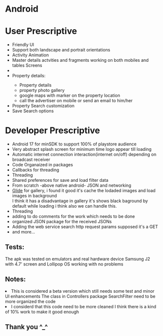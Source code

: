 # Android
<h1>User Prescriptive</h1>
<ul>
<li>Friendly UI</li>
<li>Support both landscape and portrait orientations</li>
<li>Activity Animation</li>
 <li> Master details actvities and fragments working on both mobiles and tables Screens<li>
<li>Property details:</li>
<ul>
<li>Property details</li>
<li>property photo gallery</li>
<li>google maps with marker on the property location</li>
<li>call the advertiser on mobile or send an email to him/her</li>
</ul>
<li>Property Search customization</li>
<li>Save Search options</li>
</ul>

<h1>Developer Prescriptive</h1>
<ul>
 
<li>Android 17 for minSDK to support 100% of playstore audience </li>
<li>Very abstract splash screen for minimum time logo appear till loading</li>
<li>Automatic internet connection interaction(internet on/off) depending on broadcast receiver</li>
<li>Code Organaized in packages</li>
<li>Callbacks for threading</li>
<li>Threading</li>
<li>Shared preferences for save and load filter data</li>
<li>From scratch -above native android- JSON and networking</li>
<li><a href="https://www.androidhive.info/2016/04/android-glide-image-library-building-image-gallery-app/">Glide</a> for gallery, i found it good it's cache the lodaded images and load images in background <br/>I think it has a disadvantage in gallery it's shows black baground by default while loading i think also we can handle this.</li>
<li>Threading</li>
<li>adding to do comments for the work which needs to be done</li>
<li>organized JSON package for the received JSONs</li>
<li>Adding the web service search http request params supposed it's a GET</li>
 
<li>and more...</li>
</ul>

<h2>Tests:</h2>
The apk was tested on emulators and real hardware device
Samsung J2 with 4.7' screen and Lollipop OS
working with no problems

<h2>Notes:</h2>
<li>This is considered a beta version which still needs some test and minor UI enhancements
The class in Controllers package SearchFilter need to be more organized
the code 
</li>
<li>
 I considerd that this code need to be more cleaned I think there is a kind of 10% work to make it good  enough</li>
 
 </li>
 
 <h2>Thank you ^_^</h2>
